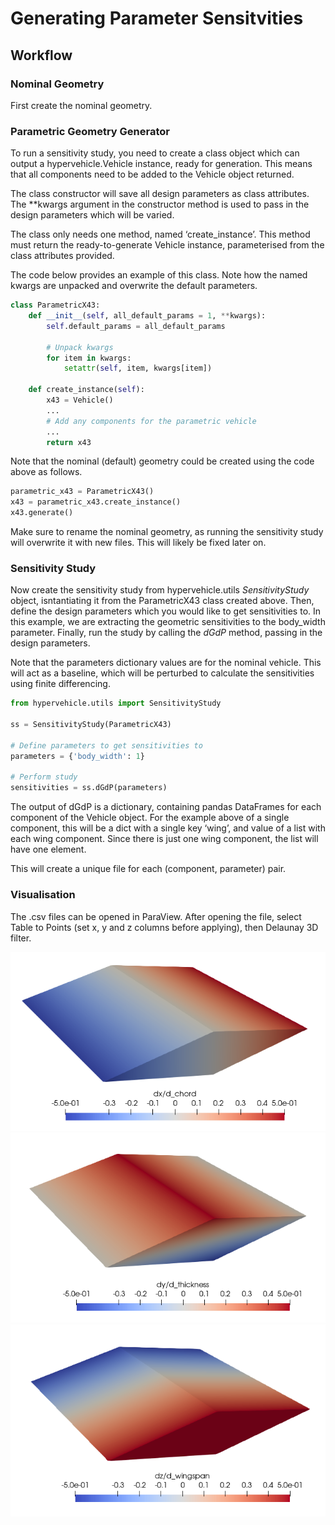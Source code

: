 # Generating Parameter Sensitvities



## Workflow

### Nominal Geometry

First create the nominal geometry. 




### Parametric Geometry Generator

To run a sensitivity study, you need to create a class object which can output a hypervehicle.Vehicle instance, ready for generation. This means that all components need to be added to the Vehicle object returned. 

The class constructor will save all design parameters as class attributes. The **kwargs argument in the constructor method is used to pass in the design parameters which will be varied.

The class only needs one method, named ‘create_instance’. This method must return the ready-to-generate Vehicle instance, parameterised from the class attributes provided. 

The code below provides an example of this class. Note how the named kwargs are unpacked and overwrite the default parameters.

```python
class ParametricX43:
	def __init__(self, all_default_params = 1, **kwargs):
		self.default_params = all_default_params
		
		# Unpack kwargs
		for item in kwargs:
			setattr(self, item, kwargs[item])

	def create_instance(self):
		x43 = Vehicle()
		...
		# Add any components for the parametric vehicle
		...
		return x43
```

Note that the nominal (default) geometry could be created using the code above as follows.

```python
parametric_x43 = ParametricX43()
x43 = parametric_x43.create_instance()
x43.generate()
```

Make sure to rename the nominal geometry, as running the sensitivity study will overwrite it with new files. This will likely be fixed later on.



### Sensitivity Study

Now create the sensitivity study from hypervehicle.utils *SensitivityStudy* object, isntantiating it from the ParametricX43 
class created above. Then, define the design parameters which you 
would like to get sensitivities to. In this example, we are 
extracting the geometric sensitivities to the body_width parameter. 
Finally, run the study by calling the *dGdP* method, passing in 
the design parameters.

Note that the parameters dictionary values are for the nominal vehicle. 
This will act as a baseline, which will be perturbed to calculate
the sensitivities using finite differencing.

```python
from hypervehicle.utils import SensitivityStudy

ss = SensitivityStudy(ParametricX43)

# Define parameters to get sensitivities to
parameters = {'body_width': 1}

# Perform study
sensitivities = ss.dGdP(parameters)
```

The output of dGdP is a dictionary, containing pandas DataFrames for 
each component of the Vehicle object. For the example above of a single
component, this will be a dict with a single key ‘wing’, and value of 
a list with each wing component. Since there is just one wing component,
the list will have one element. 

This will create a unique file for each (component, parameter) pair.



### Visualisation

The .csv files can be opened in ParaView. After opening the file, 
select Table to Points (set x, y and z columns before applying), 
then Delaunay 3D filter.


![Sensitivity](../images/sensitivity/d_chord.png)
![Sensitivity](../images/sensitivity/d_thickness.png)
![Sensitivity](../images/sensitivity/d_wingspan.png)
